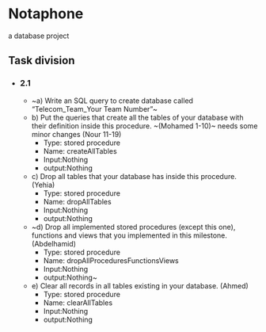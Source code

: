 # Notaphone

a database project

## Task division

- ### 2.1
  - ~a) Write an SQL query to create database called “Telecom_Team_Your Team Number”~
  - b) Put the queries that create all the tables of your database with their definition inside this procedure.
    ~(Mohamed 1-10)~ needs some minor changes
    (Nour 11-19)
    - Type: stored procedure
    - Name: createAllTables
    - Input:Nothing
    - output:Nothing
  - c) Drop all tables that your database has inside this procedure. (Yehia)
    - Type: stored procedure
    - Name: dropAllTables
    - Input:Nothing
    - output:Nothing
  - ~d) Drop all implemented stored procedures (except this one), functions and views that you implemented in this milestone. (Abdelhamid)
    - Type: stored procedure
    - Name: dropAllProceduresFunctionsViews
    - Input:Nothing
    - output:Nothing~
  - e) Clear all records in all tables existing in your database. (Ahmed)
    - Type: stored procedure
    - Name: clearAllTables
    - Input:Nothing
    - output:Nothing
